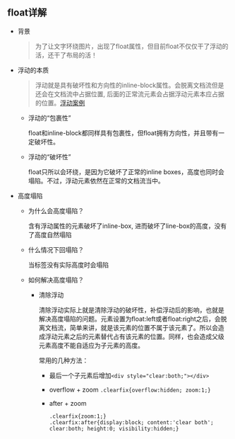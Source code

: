 ## float详解

* 背景

  > 为了让文字环绕图片，出现了float属性，但目前float不仅仅干了浮动的活，还干了布局的活！

* 浮动的本质

  > 浮动就是具有破坏性和方向性的inline-block属性。会脱离文档流但是还会在文档流中占据位置, 后面的正常流元素会占据浮动元素本应占据的位置。[浮动案例](../../examples/float.html)

  - 浮动的“包裹性”  

    float和inline-block都同样具有包裹性，但float拥有方向性，并且带有一定破坏性。

  - 浮动的“破坏性”  

    float只所以会环绕，是因为它破坏了正常的inline boxes，高度也同时会塌陷。不过，浮动元素依然在正常的文档流当中。  


* 高度塌陷

  - 为什么会高度塌陷？

    含有浮动属性的元素破坏了inline-box, 进而破坏了line-box的高度，没有了高度自然塌陷

  - 什么情况下回塌陷？

    当标签没有实际高度时会塌陷

  - 如何解决高度塌陷？

    + 清除浮动

      清除浮动实际上就是清除浮动的破坏性，补偿浮动后的影响，也就是解决高度塌陷的问题。元素设置为float:left或者float:right之后，会脱离文档流，简单来讲，就是该元素的位置不属于该元素了。所以会造成浮动元素之后的元素替代占有该元素的位置。同样，也会造成父级元素高度不能自适应为子元素的高度。  

      常用的几种方法：  

        - 最后一个子元素后增加`<div style="clear:both;"></div>`  

        - overflow + zoom `.clearfix{overflow:hidden; zoom:1;}`  

        - after + zoom  
          ```
          .clearfix{zoom:1;}
          .clearfix:after{display:block; content:'clear both'; clear:both; height:0; visibility:hidden;}
          ```
